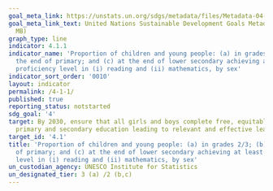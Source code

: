 ```yaml
---
goal_meta_link: https://unstats.un.org/sdgs/metadata/files/Metadata-04-01-01.pdf
goal_meta_link_text: United Nations Sustainable Development Goals Metadata (PDF 4.0
  MB)
graph_type: line
indicator: 4.1.1
indicator_name: 'Proportion of children and young people: (a) in grades 2/3; (b) at
  the end of primary; and (c) at the end of lower secondary achieving at least a minimum
  proficiency level in (i) reading and (ii) mathematics, by sex'
indicator_sort_order: '0010'
layout: indicator
permalink: /4-1-1/
published: true
reporting_status: notstarted
sdg_goal: '4'
target: By 2030, ensure that all girls and boys complete free, equitable and quality
  primary and secondary education leading to relevant and effective learning outcomes
target_id: '4.1'
title: 'Proportion of children and young people: (a) in grades 2/3; (b) at the end
  of primary; and (c) at the end of lower secondary achieving at least a minimum proficiency
  level in (i) reading and (ii) mathematics, by sex'
un_custodian_agency: UNESCO Institute for Statistics
un_designated_tier: 3 (a) /2 (b,c)
---
```

